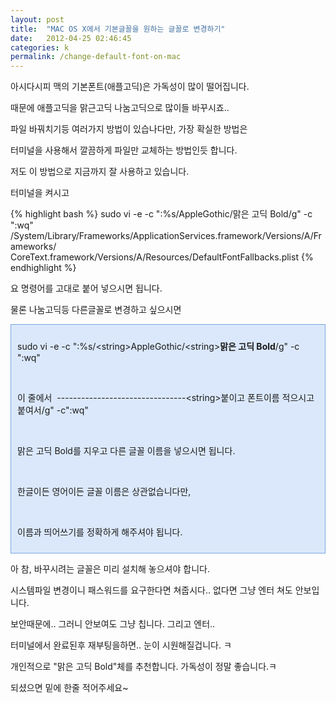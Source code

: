 ```yaml
---
layout: post
title:  "MAC OS X에서 기본글꼴을 원하는 글꼴로 변경하기"
date:   2012-04-25 02:46:45
categories: k
permalink: /change-default-font-on-mac
---
```


아시다시피 맥의 기본폰트(애플고딕)은 가독성이 많이 떨어집니다.

때문에 애플고딕을 맑근고딕 나눔고딕으로 많이들 바꾸시죠..

파일 바꿔치기등 여러가지 방법이 있습나다만, 가장 확실한 방법은 

터미널을 사용해서 깔끔하게 파일만 교체하는 방법인듯 합니다. 

저도 이 방법으로 지금까지 잘 사용하고 있습니다.

터미널을 켜시고

{% highlight bash %} 
sudo vi -e -c ":%s/<string>AppleGothic/<string>맑은 고딕 Bold/g" -c ":wq" 
/System/Library/Frameworks/ApplicationServices.framework/Versions/A/Frameworks/
CoreText.framework/Versions/A/Resources/DefaultFontFallbacks.plist
{% endhighlight %}



요 명령어를 고대로 붙어 넣으시면 됩니다. 

물론 나눔고딕등 다른글꼴로 변경하고 싶으시면

<div class="txc-textbox" style="border-top-style: solid; border-right-style: solid; border-bottom-style: solid; border-left-style: solid; border-top-width: 1px; border-right-width: 1px; border-bottom-width: 1px; border-left-width: 1px; border-top-color: rgb(121, 165, 228); border-right-color: rgb(121, 165, 228); border-bottom-color: rgb(121, 165, 228); border-left-color: rgb(121, 165, 228); background-color: rgb(219, 232, 251); padding-top: 10px; padding-right: 10px; padding-bottom: 10px; padding-left: 10px; "><p>sudo vi -e -c ":%s/&lt;string&gt;AppleGothic/&lt;string&gt;<span class="s1"><b>맑은 고딕 Bold</b></span>/g" -c ":wq"</p><p><br></p><p>이 줄에서 &nbsp;--------------------------------&lt;string&gt;붙이고 폰트이름 적으시고 붙여서/g"&nbsp;-c":wq"</p><p><br></p><p>맑은 고딕 Bold를 지우고 다른 글꼴 이름을 넣으시면 됩니다.</p><p><br></p><p>한글이든 영어이든 글꼴 이름은 상관없습니다만,&nbsp;</p><p><br></p><p>이름과 띄어쓰기를 정확하게 해주셔야 됩니다.</p></div>

아 참, 바꾸시려는 글꼴은 미리 설치해 놓으셔야 합니다.

시스템파일 변경이니 패스워드를 요구한다면 쳐줍시다.. 없다면 그냥 엔터 쳐도 안보입니다. 

보안때문에.. 그러니 안보여도 그냥 칩니다. 그리고 엔터..

터미널에서 완료된후 재부팅을하면.. 눈이 시원해질겁니다. ㅋ

개인적으로 "맑은 고딕 Bold"체를 추천합니다. 가독성이 정말 좋습니다.ㅋ 

되셨으면 밑에 한줄 적어주세요~
